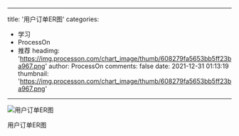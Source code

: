 
---
title: '用户订单ER图'
categories: 
 - 学习
 - ProcessOn
 - 推荐
headimg: 'https://img.processon.com/chart_image/thumb/608279fa5653bb5ff23ba967.png'
author: ProcessOn
comments: false
date: 2021-12-31 01:13:19
thumbnail: 'https://img.processon.com/chart_image/thumb/608279fa5653bb5ff23ba967.png'
---

<div>   
<img class="thumb" alt="用户订单ER图" src="https://img.processon.com/chart_image/thumb/608279fa5653bb5ff23ba967.png" referrerpolicy="no-referrer">
<p>用户订单ER图</p>  
</div>
            